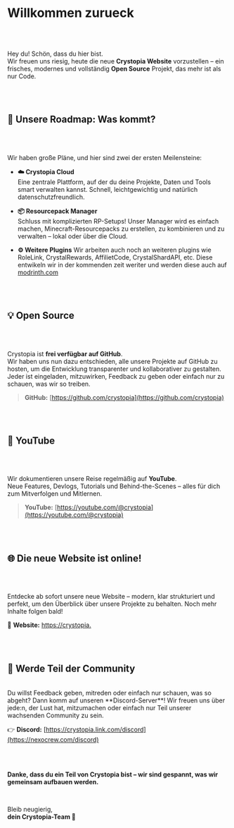 # Willkommen zurueck

<br /><br />

Hey du! Schön, dass du hier bist.  
Wir freuen uns riesig, heute die neue **Crystopia Website** vorzustellen – ein frisches, modernes und vollständig **Open Source** Projekt, das mehr ist als nur Code.

<br />
<br />

## 🚀 Unsere Roadmap: Was kommt?

<br /><br />

Wir haben große Pläne, und hier sind zwei der ersten Meilensteine:

- **☁️ Crystopia Cloud**  
  Eine zentrale Plattform, auf der du deine Projekte, Daten und Tools smart verwalten kannst. Schnell, leichtgewichtig und natürlich datenschutzfreundlich.

- **📦 Resourcepack Manager**  
  Schluss mit komplizierten RP-Setups! Unser Manager wird es einfach machen, Minecraft-Resourcepacks zu erstellen, zu kombinieren und zu verwalten – lokal oder über die Cloud.

- **⚙️ Weitere Plugins**
  Wir arbeiten auch noch an weiteren plugins wie RoleLink, CrystalRewards, AffilietCode, CrystalShardAPI, etc. Diese entwikeln wir in der kommenden zeit weriter und werden diese auch auf [modrinth.com](https://modrinth.com/organization/xyzspace)

<br />
<br />

## 💡 Open Source

<br /><br />

Crystopia ist **frei verfügbar auf GitHub**.  
Wir haben uns nun dazu entschieden, alle unsere Projekte auf GitHub zu hosten, um die Entwicklung transparenter und kollaborativer zu gestalten.
Jeder ist eingeladen, mitzuwirken, Feedback zu geben oder einfach nur zu schauen, was wir so treiben.

> **GitHub:** [https://github.com/crystopia](https://github.com/crystopia)

<br />
<br />

## 🎥 YouTube 

<br /><br />

Wir dokumentieren unsere Reise regelmäßig auf **YouTube**.  
Neue Features, Devlogs, Tutorials und Behind-the-Scenes – alles für dich zum Mitverfolgen und Mitlernen.

> **YouTube:** [https://youtube.com/@crystopia](https://youtube.com/@crystopia)

<br />
<br />

## 🌐 Die neue Website ist online!

<br /><br />

Entdecke ab sofort unsere neue Website – modern, klar strukturiert und perfekt, um den Überblick über unsere Projekte zu behalten. Noch mehr Inhalte folgen bald!

🔗 **Website:** [https://crystopia.](https://crystopia.dev)

<br />
<br />

## 💬 Werde Teil der Community

<br />
Du willst Feedback geben, mitreden oder einfach nur schauen, was so abgeht?  
Dann komm auf unseren **Discord-Server**!  
Wir freuen uns über jede:n, der Lust hat, mitzumachen oder einfach nur Teil unserer wachsenden Community zu sein.

👉 **Discord:** [https://crystopia.link.com/discord](https://nexocrew.com/discord)

<br />
<br />

**Danke, dass du ein Teil von Crystopia bist – wir sind gespannt, was wir gemeinsam aufbauen werden.**

<br />

Bleib neugierig,  
**dein Crystopia-Team 🚀**
